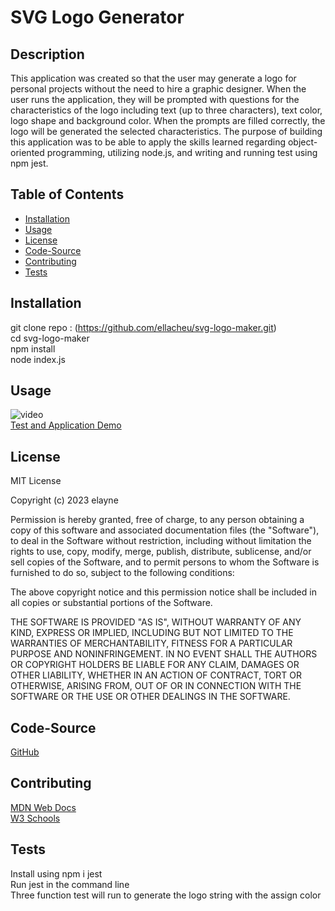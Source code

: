 # SVG Logo Generator

## Description
This application was created so that the user may generate a logo for personal projects without the need to hire a graphic designer.  When the user runs the application, they will be prompted with questions for the characteristics of the logo including text (up to three characters), text color, logo shape and background color.  When the prompts are filled correctly, the logo will be generated the selected characteristics.  The purpose of building this application was to be able to apply the skills learned regarding object-oriented programming, utilizing node.js, and writing and running test using npm jest.

## Table of Contents
- [Installation](#installation)
- [Usage](#usage)
- [License](#license)
- [Code-Source](#code-source)
- [Contributing](#contributing)
- [Tests](#tests)
        
## Installation
git clone repo : (https://github.com/ellacheu/svg-logo-maker.git) <br>
cd svg-logo-maker<br>
npm install<br>
node index.js<br>

## Usage
![video](./assets/svg%20application.gif)<br>
[Test and Application Demo](https://watch.screencastify.com/v/cXRVZfVyLedE091d1iJf)

## License
MIT License

Copyright (c) 2023 elayne

Permission is hereby granted, free of charge, to any person obtaining a copy of this software and associated documentation files (the "Software"), to deal in the Software without restriction, including without limitation the rights to use, copy, modify, merge, publish, distribute, sublicense, and/or sell copies of the Software, and to permit persons to whom the Software is furnished to do so, subject to the following conditions:

The above copyright notice and this permission notice shall be included in all copies or substantial portions of the Software.

THE SOFTWARE IS PROVIDED "AS IS", WITHOUT WARRANTY OF ANY KIND, EXPRESS OR IMPLIED, INCLUDING BUT NOT LIMITED TO THE WARRANTIES OF MERCHANTABILITY, FITNESS FOR A PARTICULAR PURPOSE AND NONINFRINGEMENT. IN NO EVENT SHALL THE AUTHORS OR COPYRIGHT HOLDERS BE LIABLE FOR ANY CLAIM, DAMAGES OR OTHER LIABILITY, WHETHER IN AN ACTION OF CONTRACT, TORT OR OTHERWISE, ARISING FROM, OUT OF OR IN CONNECTION WITH THE SOFTWARE OR THE USE OR OTHER DEALINGS IN THE SOFTWARE.

## Code-Source
[GitHub](https://github.com/ellacheu/svg-logo-maker)

## Contributing
[MDN Web Docs](https://developer.mozilla.org/en-US/) <br> [W3 Schools](https://www.w3schools.com/)

## Tests
Install using npm i jest<br>
Run jest in the command line<br>
Three function test will run to generate the logo string with the assign color<br>
